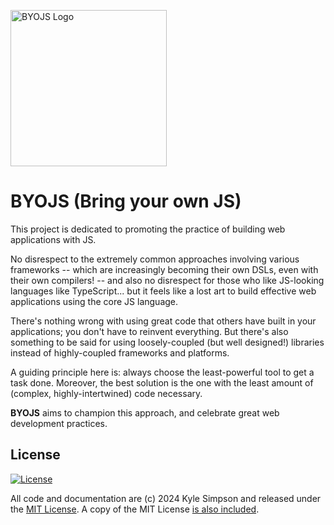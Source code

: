 [<img src="https://byojs.github.io/logo.png" alt="BYOJS Logo" width="250">](https://byojs.github.io/logo.png)

# BYOJS (Bring your own JS)

This project is dedicated to promoting the practice of building web applications with JS.

No disrespect to the extremely common approaches involving various frameworks -- which are increasingly becoming their own DSLs, even with their own compilers! -- and also no disrespect for those who like JS-looking languages like TypeScript... but it feels like a lost art to build effective web applications using the core JS language.

There's nothing wrong with using great code that others have built in your applications; you don't have to reinvent everything. But there's also something to be said for using loosely-coupled (but well designed!) libraries instead of highly-coupled frameworks and platforms.

A guiding principle here is: always choose the least-powerful tool to get a task done. Moreover, the best solution is the one with the least amount of (complex, highly-intertwined) code necessary.

**BYOJS** aims to champion this approach, and celebrate great web development practices.

## License

[![License](https://img.shields.io/badge/license-MIT-a1356a)](LICENSE.txt)

All code and documentation are (c) 2024 Kyle Simpson and released under the [MIT License](http://getify.mit-license.org/). A copy of the MIT License [is also included](https://byojs.dev/LICENSE.txt).
